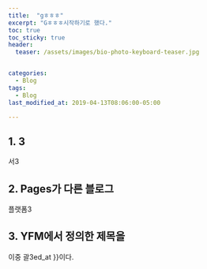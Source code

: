 ```yaml
---
title:  "gㅎㅎㅎ"
excerpt: "Gㅎㅎㅎ시작하기로 했다."
toc: true
toc_sticky: true
header:
  teaser: /assets/images/bio-photo-keyboard-teaser.jpg


categories:
  - Blog
tags:
  - Blog
last_modified_at: 2019-04-13T08:06:00-05:00

---
```


## 1. 3
서3

## 2. Pages가 다른 블로그
플랫폼3

## 3. YFM에서 정의한 제목을
이중 괄3ed_at }}이다.
